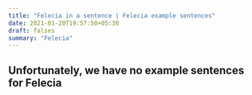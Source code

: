 ```yaml
---
title: "Felecia in a sentence | Felecia example sentences"
date: 2021-01-20T19:57:50+05:30
draft: falses
summary: "Felecia"
---
```

## Unfortunately, we have no example sentences for Felecia                 
